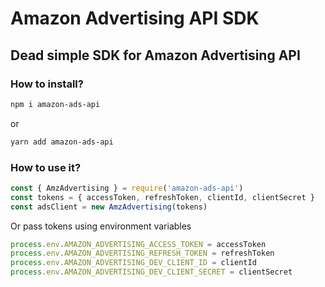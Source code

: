 # Amazon Advertising API SDK

## Dead simple SDK for Amazon Advertising API

### How to install?

```bash
npm i amazon-ads-api
```
or

```bash
yarn add amazon-ads-api
```

### How to use it?

```js
const { AmzAdvertising } = require('amazon-ads-api')
const tokens = { accessToken, refreshToken, clientId, clientSecret }
const adsClient = new AmzAdvertising(tokens)
```

Or pass tokens using environment variables

```js
process.env.AMAZON_ADVERTISING_ACCESS_TOKEN = accessToken
process.env.AMAZON_ADVERTISING_REFRESH_TOKEN = refreshToken
process.env.AMAZON_ADVERTISING_DEV_CLIENT_ID = clientId
process.env.AMAZON_ADVERTISING_DEV_CLIENT_SECRET = clientSecret
  ```
